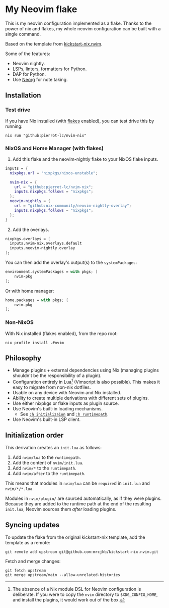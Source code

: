 # My Neovim flake

This is my neovim configuration implemented as a flake.
Thanks to the power of nix and flakes, my whole neovim configuration
can be built with a single command.

Based on the template from [kickstart-nix.nvim](https://github.com/mrcjkb/kickstart-nix.nvim).

Some of the features:

- Neovim nightly.
- LSPs, linters, formatters for Python.
- DAP for Python.
- Use [Neorg](https://github.com/nvim-neorg/neorg) for note taking.

## Installation

### Test drive

If you have Nix installed (with [flakes](https://nixos.wiki/wiki/Flakes) enabled),
you can test drive this by running:

```console
nix run "github:pierrot-lc/nvim-nix"
```

### NixOS and Home Manager (with flakes)

1. Add this flake and the neovim-nightly flake to your NixOS flake inputs.

```nix
inputs = {
  nixpkgs.url = "nixpkgs/nixos-unstable";

  nvim-nix = {
    url = "github:pierrot-lc/nvim-nix";
    inputs.nixpkgs.follows = "nixpkgs";
  };
  neovim-nightly = {
    url = "github:nix-community/neovim-nightly-overlay";
    inputs.nixpkgs.follows = "nixpkgs";
  };
}
```

2. Add the overlays.

```nix
nixpkgs.overlays = [
  inputs.nvim-nix.overlays.default
  inputs.neovim-nightly.overlay
];
```

You can then add the overlay's output(s) to the `systemPackages`:

```nix
environment.systemPackages = with pkgs; [
    nvim-pkg
];
```

Or with home manager:

```nix
home.packages = with pkgs; [
    nvim-pkg
];
```

### Non-NixOS

With Nix installed (flakes enabled), from the repo root:

```console
nix profile install .#nvim
```

## Philosophy

- Manage plugins + external dependencies using Nix
  (managing plugins shouldn't be the responsibility of a plugin).
- Configuration entirely in Lua[^1] (Vimscript is also possible).
  This makes it easy to migrate from non-nix dotfiles.
- Usable on any device with Neovim and Nix installed.
- Ability to create multiple derivations with different sets of plugins.
- Use either nixpkgs or flake inputs as plugin source.
- Use Neovim's built-in loading mechanisms.
  - See [`:h initializaion`](https://neovim.io/doc/user/starting.html#initialization)
    and [`:h runtimepath`](https://neovim.io/doc/user/options.html#'runtimepath').
- Use Neovim's built-in LSP client.

[^1]: The absence of a Nix module DSL for Neovim configuration is deliberate.
      If you were to copy the `nvim` directory to `$XDG_CONFIG_HOME`,
      and install the plugins, it would work out of the box.

## Initialization order

This derivation creates an `init.lua` as follows:

1. Add `nvim/lua` to the `runtimepath`.
1. Add the content of `nvim/init.lua`.
1. Add `nvim/*` to the `runtimepath`.
1. Add `nvim/after` to the `runtimepath`.

This means that modules in `nvim/lua` can be `require`d in `init.lua` and `nvim/*/*.lua`.

Modules in `nvim/plugin/` are sourced automatically, as if they were plugins.
Because they are added to the runtime path at the end of the resulting `init.lua`,
Neovim sources them _after_ loading plugins.

## Syncing updates

To update the flake from the original kickstart-nix template,
add the template as a remote:

```console
git remote add upstream git@github.com:mrcjkb/kickstart-nix.nvim.git
```

Fetch and merge changes:

```console
git fetch upstream
git merge upstream/main --allow-unrelated-histories
```

